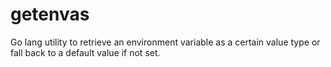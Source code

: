 # getenvas
Go lang utility to retrieve an environment variable as a certain value type or fall back to a default value if not set.
